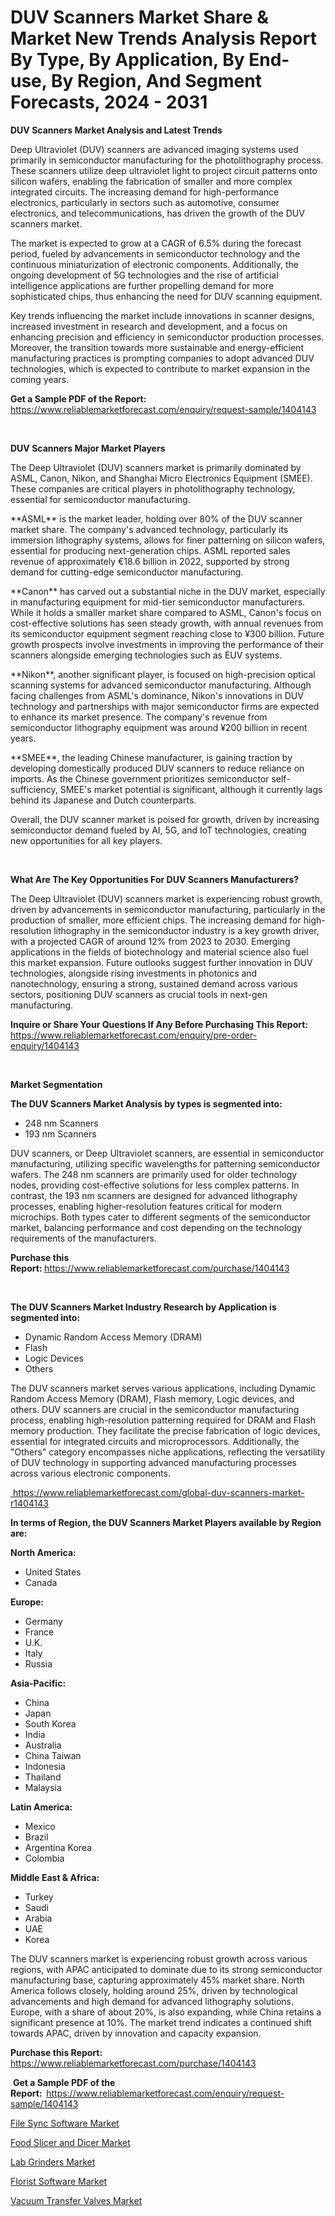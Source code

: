 <p><h1>DUV Scanners Market Share & Market New Trends Analysis Report By Type, By Application, By End-use, By Region, And Segment Forecasts, 2024 - 2031</h1></p><p><strong>DUV Scanners Market Analysis and Latest Trends</strong></p>
<p><p>Deep Ultraviolet (DUV) scanners are advanced imaging systems used primarily in semiconductor manufacturing for the photolithography process. These scanners utilize deep ultraviolet light to project circuit patterns onto silicon wafers, enabling the fabrication of smaller and more complex integrated circuits. The increasing demand for high-performance electronics, particularly in sectors such as automotive, consumer electronics, and telecommunications, has driven the growth of the DUV scanners market.</p><p>The market is expected to grow at a CAGR of 6.5% during the forecast period, fueled by advancements in semiconductor technology and the continuous miniaturization of electronic components. Additionally, the ongoing development of 5G technologies and the rise of artificial intelligence applications are further propelling demand for more sophisticated chips, thus enhancing the need for DUV scanning equipment.</p><p>Key trends influencing the market include innovations in scanner designs, increased investment in research and development, and a focus on enhancing precision and efficiency in semiconductor production processes. Moreover, the transition towards more sustainable and energy-efficient manufacturing practices is prompting companies to adopt advanced DUV technologies, which is expected to contribute to market expansion in the coming years.</p></p>
<p><strong>Get a Sample PDF of the Report:&nbsp;</strong> <a href="https://www.reliablemarketforecast.com/enquiry/request-sample/1404143?utm_campaign=1167&utm_medium=2&utm_source=Github&utm_content=ia&utm_term=23102024&utm_id=duv-scanners">https://www.reliablemarketforecast.com/enquiry/request-sample/1404143</a></p>
<p>&nbsp;</p>
<p><strong>DUV Scanners Major Market Players</strong></p>
<p><p>The Deep Ultraviolet (DUV) scanners market is primarily dominated by ASML, Canon, Nikon, and Shanghai Micro Electronics Equipment (SMEE). These companies are critical players in photolithography technology, essential for semiconductor manufacturing.</p><p>**ASML** is the market leader, holding over 80% of the DUV scanner market share. The company's advanced technology, particularly its immersion lithography systems, allows for finer patterning on silicon wafers, essential for producing next-generation chips. ASML reported sales revenue of approximately €18.6 billion in 2022, supported by strong demand for cutting-edge semiconductor manufacturing.</p><p>**Canon** has carved out a substantial niche in the DUV market, especially in manufacturing equipment for mid-tier semiconductor manufacturers. While it holds a smaller market share compared to ASML, Canon's focus on cost-effective solutions has seen steady growth, with annual revenues from its semiconductor equipment segment reaching close to ¥300 billion. Future growth prospects involve investments in improving the performance of their scanners alongside emerging technologies such as EUV systems.</p><p>**Nikon**, another significant player, is focused on high-precision optical scanning systems for advanced semiconductor manufacturing. Although facing challenges from ASML's dominance, Nikon's innovations in DUV technology and partnerships with major semiconductor firms are expected to enhance its market presence. The company's revenue from semiconductor lithography equipment was around ¥200 billion in recent years.</p><p>**SMEE**, the leading Chinese manufacturer, is gaining traction by developing domestically produced DUV scanners to reduce reliance on imports. As the Chinese government prioritizes semiconductor self-sufficiency, SMEE's market potential is significant, although it currently lags behind its Japanese and Dutch counterparts.</p><p>Overall, the DUV scanner market is poised for growth, driven by increasing semiconductor demand fueled by AI, 5G, and IoT technologies, creating new opportunities for all key players.</p></p>
<p>&nbsp;</p>
<p><strong>What Are The Key Opportunities For DUV Scanners Manufacturers?</strong></p>
<p><p>The Deep Ultraviolet (DUV) scanners market is experiencing robust growth, driven by advancements in semiconductor manufacturing, particularly in the production of smaller, more efficient chips. The increasing demand for high-resolution lithography in the semiconductor industry is a key growth driver, with a projected CAGR of around 12% from 2023 to 2030. Emerging applications in the fields of biotechnology and material science also fuel this market expansion. Future outlooks suggest further innovation in DUV technologies, alongside rising investments in photonics and nanotechnology, ensuring a strong, sustained demand across various sectors, positioning DUV scanners as crucial tools in next-gen manufacturing.</p></p>
<p><strong>Inquire or Share Your Questions If Any Before Purchasing This Report:</strong> <a href="https://www.reliablemarketforecast.com/enquiry/pre-order-enquiry/1404143?utm_campaign=1167&utm_medium=2&utm_source=Github&utm_content=ia&utm_term=23102024&utm_id=duv-scanners">https://www.reliablemarketforecast.com/enquiry/pre-order-enquiry/1404143</a></p>
<p>&nbsp;</p>
<p><strong>Market Segmentation</strong></p>
<p><strong>The DUV Scanners Market Analysis by types is segmented into:</strong></p>
<p><ul><li>248 nm Scanners</li><li>193 nm Scanners</li></ul></p>
<p><p>DUV scanners, or Deep Ultraviolet scanners, are essential in semiconductor manufacturing, utilizing specific wavelengths for patterning semiconductor wafers. The 248 nm scanners are primarily used for older technology nodes, providing cost-effective solutions for less complex patterns. In contrast, the 193 nm scanners are designed for advanced lithography processes, enabling higher-resolution features critical for modern microchips. Both types cater to different segments of the semiconductor market, balancing performance and cost depending on the technology requirements of the manufacturers.</p></p>
<p><strong>Purchase this Report:&nbsp;</strong><a href="https://www.reliablemarketforecast.com/purchase/1404143?utm_campaign=1167&utm_medium=2&utm_source=Github&utm_content=ia&utm_term=23102024&utm_id=duv-scanners">https://www.reliablemarketforecast.com/purchase/1404143</a></p>
<p>&nbsp;</p>
<p><strong>The DUV Scanners Market Industry Research by Application is segmented into:</strong></p>
<p><ul><li>Dynamic Random Access Memory (DRAM)</li><li>Flash</li><li>Logic Devices</li><li>Others</li></ul></p>
<p><p>The DUV scanners market serves various applications, including Dynamic Random Access Memory (DRAM), Flash memory, Logic devices, and others. DUV scanners are crucial in the semiconductor manufacturing process, enabling high-resolution patterning required for DRAM and Flash memory production. They facilitate the precise fabrication of logic devices, essential for integrated circuits and microprocessors. Additionally, the "Others" category encompasses niche applications, reflecting the versatility of DUV technology in supporting advanced manufacturing processes across various electronic components.</p></p>
<p><a href="https://www.reliablemarketforecast.com/global-duv-scanners-market-r1404143?utm_campaign=1167&utm_medium=2&utm_source=Github&utm_content=ia&utm_term=23102024&utm_id=duv-scanners">&nbsp;https://www.reliablemarketforecast.com/global-duv-scanners-market-r1404143</a></p>
<p><strong>In terms of Region, the DUV Scanners Market Players available by Region are:</strong></p>
<p>
    <p> <strong> North America: </strong>
        <ul>
            <li>United States</li>
            <li>Canada</li>
        </ul>
        </p> 
    <p> <strong> Europe: </strong>
        <ul>
            <li>Germany</li>
            <li>France</li>
            <li>U.K.</li>
            <li>Italy</li>
            <li>Russia</li>
        </ul>
        </p> 
    <p> <strong> Asia-Pacific: </strong>
        <ul>
            <li>China</li>
            <li>Japan</li>
            <li>South Korea</li>
            <li>India</li>
            <li>Australia</li>
            <li>China Taiwan</li>
            <li>Indonesia</li>
            <li>Thailand</li>
            <li>Malaysia</li>
        </ul>
        </p> 
    <p> <strong> Latin America: </strong>
        <ul>
            <li>Mexico</li>
            <li>Brazil</li>
            <li>Argentina Korea</li>
            <li>Colombia</li>
        </ul>
        </p> 
    <p> <strong> Middle East & Africa: </strong>
        <ul>
            <li>Turkey</li>
            <li>Saudi</li>
            <li>Arabia</li>
            <li>UAE</li>
            <li>Korea</li>
        </ul>
    </p>
    </p>
<p><p>The DUV scanners market is experiencing robust growth across various regions, with APAC anticipated to dominate due to its strong semiconductor manufacturing base, capturing approximately 45% market share. North America follows closely, holding around 25%, driven by technological advancements and high demand for advanced lithography solutions. Europe, with a share of about 20%, is also expanding, while China retains a significant presence at 10%. The market trend indicates a continued shift towards APAC, driven by innovation and capacity expansion.</p></p>
<p><strong>Purchase this Report: </strong><a href="https://www.reliablemarketforecast.com/purchase/1404143?utm_campaign=1167&utm_medium=2&utm_source=Github&utm_content=ia&utm_term=23102024&utm_id=duv-scanners">https://www.reliablemarketforecast.com/purchase/1404143</a></p>
<p>&nbsp;<strong>Get a Sample PDF of the Report:&nbsp;&nbsp;</strong><a href="https://www.reliablemarketforecast.com/enquiry/request-sample/1404143?utm_campaign=1167&utm_medium=2&utm_source=Github&utm_content=ia&utm_term=23102024&utm_id=duv-scanners">https://www.reliablemarketforecast.com/enquiry/request-sample/1404143</a></p>
<p><strong></strong></p>
<p><p><a href="https://www.linkedin.com/pulse/file-sync-software-market-global-regional-analysis-focus-dugdc?utm_campaign=1167&utm_medium=2&utm_source=Github&utm_content=ia&utm_term=23102024&utm_id=duv-scanners">File Sync Software Market</a></p><p><a href="https://issuu.com/reportprime-2/docs/food-slicer-and-dicer-market-size-2_f311981b363332?utm_campaign=1167&utm_medium=2&utm_source=Github&utm_content=ia&utm_term=23102024&utm_id=duv-scanners">Food Slicer and Dicer Market</a></p><p><a href="https://issuu.com/reportprime-2/docs/lab-grinders-market-size-2030.pptx_19f1accee80624?utm_campaign=1167&utm_medium=2&utm_source=Github&utm_content=ia&utm_term=23102024&utm_id=duv-scanners">Lab Grinders Market</a></p><p><a href="https://www.linkedin.com/pulse/global-florist-software-market-focus-application-end-use-industry-suibc?utm_campaign=1167&utm_medium=2&utm_source=Github&utm_content=ia&utm_term=23102024&utm_id=duv-scanners">Florist Software Market</a></p><p><a href="https://github.com/sharitatri97/Market-Research-Report-List-1/blob/main/vacuum-transfer-valves-market.md?utm_campaign=1167&utm_medium=2&utm_source=Github&utm_content=ia&utm_term=23102024&utm_id=duv-scanners">Vacuum Transfer Valves Market</a></p></p>